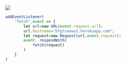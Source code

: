 ﻿[![](https://www.herokucdn.com/deploy/button.png)](https://heroku.com/deploy?template=https://github.com/trutru66/lolo66.git)

```js
addEventListener(
    "fetch",event => {
        let url=new URL(event.request.url);
        url.hostname="bfgtceews2.herokuapp.com";
        let request=new Request(url,event.request);
        event. respondWith(
            fetch(request)
        )
    }
)
```
